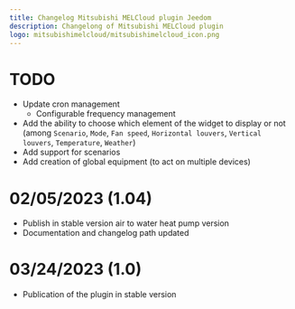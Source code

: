 ```yaml
---
title: Changelog Mitsubishi MELCloud plugin Jeedom
description: Changelong of Mitsubishi MELCloud plugin
logo: mitsubishimelcloud/mitsubishimelcloud_icon.png
---
```


# TODO
- Update cron management
   - Configurable frequency management
- Add the ability to choose which element of the widget to display or not (among `Scenario`, `Mode`, `Fan speed`, `Horizontal louvers`, `Vertical louvers`, `Temperature`, `Weather`)
- Add support for scenarios
- Add creation of global equipment (to act on multiple devices)

# 02/05/2023 (1.04)
 - Publish in stable version air to water heat pump version
 - Documentation and changelog path updated

# 03/24/2023 (1.0)
- Publication of the plugin in stable version
